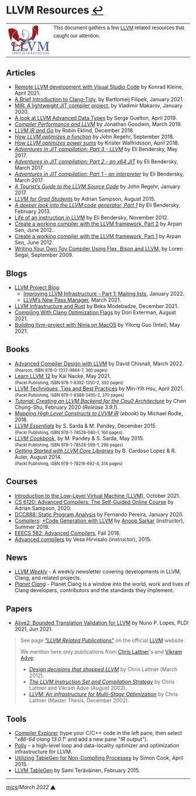 # <span id="top">LLVM Resources</span> <span style="size:30%;"><a href="README.md">↩</a></span>

<table style="font-family:Helvetica,Arial;font-size:14px;line-height:1.6;">
  <tr>
  <td style="border:0;padding:0 10px 0 0;min-width:120px;"><a href="https://llvm.org/" rel="external"><img src="docs/images/llvm.png" width="120" alt="LLVM project"/></a></td>
  <td style="border:0;padding:0;vertical-align:text-top;">This document gathers a few <a href="https://llvm.org/" rel="external">LLVM</a> related resources that caught our attention.
  </td>
  </tr>
</table>


## <span id="articles">Articles</span>

- [Remote LLVM development with Visual Studio Code][article_kleine] by Konrad Kleine, April 2021.
- [A Brief Introduction to Clang-Tidy][article_clang_tidy], by Bartlomeij Filipek, January 2021.
- [MIR: A lightweight JIT compiler project][article_mir], by Vladimir Makarov, January 2020.
- [A look at LLVM Advanced Data Types][article_data_types] by Serge Guelton, April 2019.
- [*Compiler Performance and LLVM*][article_compiler_perf] by Jonathan Goodwin, March 2019.
- [*LLVM IR and Go*][article_ir_go] by Robin Eklind, December 2018.
- [*How LLVM optimizes a function*](https://blog.regehr.org/archives/1603) by John Regehr, September 2018.
- [*How LLVM optimizes power sums*][article_power_sums] by Krister Walfridsson, April 2018.
- [*Adventures in JIT compilation: Part 3 - LLVM*](https://eli.thegreenplace.net/2017/adventures-in-jit-compilation-part-3-llvm/) by Eli Bendersky, May 2017.
- [*Adventures in JIT compilation: Part 2 - an x64 JIT*](https://eli.thegreenplace.net/2017/adventures-in-jit-compilation-part-2-an-x64-jit/) by Eli Bendersky, March 2017.
- [*Adventures in JIT compilation: Part 1 - an interpreter*](https://eli.thegreenplace.net/2017/adventures-in-jit-compilation-part-1-an-interpreter/) by Eli Bendersky, March 2017.
- [*A Tourist’s Guide to the LLVM Source Code*](https://blog.regehr.org/archives/1453) by John Regehr, January 2017.
- [*LLVM for Grad Students*](http://www.cs.cornell.edu/~asampson/blog/llvm.html) by Adrian Sampson, August 2015.
- [*A deeper look into the LLVM code generator, Part 1*](https://eli.thegreenplace.net/2013/02/25/a-deeper-look-into-the-llvm-code-generator-part-1) by Eli Bendersky, February 2013.
- [Life of an instruction in LLVM](https://eli.thegreenplace.net/2012/11/24/life-of-an-instruction-in-llvm) by Eli Bendersky, November 2012.
- [Create a working compiler with the LLVM framework, Part 2][article_sen_2] by Arpan Sen, June 2012.
- [Create a working compiler with the LLVM framework, Part 1][article_sen_1] by Arpan Sen, June 2012.
- [Writing Your Own Toy Compiler Using Flex, Bison and LLVM][article_toy_compiler], by Loren Segal, September 2009.

<!--
- [*Building an LLVM-based tool. Lessons learned*](https://lowlevelbits.org/building-an-llvm-based-tool.-lessons-learned/) by Alex Denisov, April 2019 ([EuroLLVM 2019](http://llvm.org/devmtg/2019-04/)).
-->

## <span id="blogs">Blogs</span>

- [LLVM Project Blog](https://blog.llvm.org/):
  - [Improving LLVM Infrastructure - Part 1: Mailing lists][blog_llvm2022], January 2022.
  - [LLVM’s New Pass Manager][blog_llvm2021], March 2021.
- [LLVM Infrastructure and Rust][blog_modebadze] by Beka Modebadze, December 2021.
- [Compiling With Clang Optimization Flags][blog_exterman] by Dori Exterman, August 2021.
- [Building llvm-project with Ninja on MacOS][blog_guo] by Yilong Guo (Intel), May 2021.

## <span id="books">Books</span>

- [Advanced Compiler Design with LLVM][book_chisnall] by David Chisnall, March 2022.<br/><span style="font-size:80%;">(Pearson, ISBN  978-0-1337-9864-7, 360 pages)</span>
- [Learn LLVM 12][book_nacke] by Kai Nacke, May 2021.<br/><span style="font-size:80%;">(Packt Publishing, ISBN 978-1-8392-1350-2, 392 pages)</span>
- [LLVM Techniques, Tips and Best Practices][book_hsu] by Min-Yih Hsu, April 2021.<br/><span style="font-size:80%;">(Packt Publishing, ISBN 978-1-8388-2495-2, 370 pages)</span>
- [*Tutorial: Creating an LLVM Backend for the Cpu0 Architecture*][book_cpu0] by Chen Chung-Shu, February 2020 (*Release 3.9.1*).
- [*Mapping High Level Constructs to LVVM IR*](https://mapping-high-level-constructs-to-llvm-ir.readthedocs.io/en/latest/) (*ebook*) by Michael Rodle, 2018.
- [*LLVM Essentials*][book_sarda] by S. Sarda &amp; M. Pandey, December 2015<br/><span style="font-size:80%;">(Packt Publishing, ISBN 978-1-78528-080-1, 166 pages)</span>.
- [*LLVM Cookbook*][book_pandey], by M. Pandey &amp; S. Sarda, May 2015.<br/><span style="font-size:80%;">(Packt Publishing, ISBN 978-1-78528-598-1, 296 pages)</span>
- [*Getting Started with LLVM Core Libraries*][book_lopez] by B. Cardoso Lopez &amp; R. Auler, August 2014.<br/><span style="font-size:80%;">(Packt Publishing, ISBN 978-1-78216-692-4, 314 pages)</span>


## <span id="courses">Courses</span>

- [Introduction to the Low-Level Virtual Machine (LLVM)](https://www.youtube.com/playlist?list=PLDSTpI7ZVmVnvqtebWnnI8YeB8bJoGOyv), October 2021.
- [CS 6120: Advanced Compilers: The Self-Guided Online Course](https://www.cs.cornell.edu/courses/cs6120/2020fa/self-guided/) by Adrian Sampson, 2020.
- [DCC888: Static Program Analysis](https://homepages.dcc.ufmg.br/~fernando/classes/dcc888/) by Fernando Pereira, January 2020.
- [Compilers](https://anoopsarkar.github.io/compilers-class/index.html): [*Code Generation with LLVM](https://anoopsarkar.github.io/compilers-class/llvm-practice.html) by [Anoop Sarkar](https://www2.cs.sfu.ca/~anoop/) (instructor), Summer 2019.
- [EEECS 582: Advanced Compilers](http://web.eecs.umich.edu/~mahlke/courses/583f18/), Fall 2018.
- [Advanced compilers][course_hirvisalo] by Vesa Hirvisalo (instructor), 2015.

## <span id="news">News</span>

- [*LLVM Weekly*][news_llvmweekly] - A weekly newsletter covering developments in LLVM, Clang, and related projects.
- [*Planet Clang*][news_planet_clang] - Planet Clang is a window into the world, work and lives of Clang developers, contributors and the standards they implement.

<!--
- [LLVM Archive](https://www.linux-magazin.de/tag/llvm/) - Linux-Magazin.
-->

## <span id="papers">Papers</span>

- [Alive2: Bounded Translation Validation for LLVM](https://www.cs.utah.edu/~regehr/#pubs) by Nuno P. Lopes, PLDI 2021, Jun 2021.

> See page <a href="https://llvm.org/pubs/"><i>"LLVM Related Publications"</i></a> on the official <a href="https://llvm.org/" rel="external">LLVM</a> website.
> 
> We mention here only publications from <a href="http://nondot.org/~sabre/" rel="external">Chris Lattner</a>'s and <a href="https://vikram.cs.illinois.edu/">Vikram Adve</a>:
>
> - <a href="http://aosabook.org/en/llvm.html"><i>Design decisions that shapped LLVM</i></a> by Chris Lattner (March 2012).
> - <a href="https://llvm.org/pubs/2002-08-09-LLVMCompilationStrategy.pdf"><i>The LLVM Instruction Set and Compilation Strategy</i></a> by Chris Lattner and Vikram Adve (August 2002).
> - <a href="http://llvm.org/pubs/2002-12-LattnerMSThesis.html" rel="external"><i>LLVM: An infrastructure for Multi-Stage Optimization</i></a> by Chris Lattner (Master Thesis, December 2002).

## <span id="tools">Tools</span>

<!--
- [pacman/Tips and tricks](https://wiki.archlinux.org/index.php/Pacman/Tips_and_trick]) from [Arch Linux](https://archlinux.org/), January 2021.
-->
- [Compiler Explorer][tools_godbolt] (type your C/C++ code in the left pane, then select "*x86-64 clang 13.0.1*" and add a new pane "*IR output*").
- [Polly](https://polly.llvm.org/) &ndash; a high-level loop and data-locality optimizer and optimization infrastructure for LLVM.
- [Utilizing TableGen for Non-Compiling Processes](https://www.embecosm.com/2015/04/14/utilizing-tablegen-for-non-compiling-processes/) by Simon Cook, April 2015.
- [LLVM TableGen](https://wiki.aalto.fi/display/t1065450/LLVM+TableGen) by Sami Teräväinen, February 2015.

<!--
## Footnotes

<a name="footnote_01">[1]</a> ***Visual Studio Locator*** [↩](#anchor_01)

<p style="margin:0 0 1em 20px;">
</p>
-->

***

*[mics](https://lampwww.epfl.ch/~michelou/)/March 2022* [**&#9650;**](#top)
<span id="bottom">&nbsp;</span>

<!-- link refs -->

[article_clang_tidy]: https://blog.wholetomato.com/2021/01/08/a-brief-introduction-to-clang-tidy-and-its-role-in-visual-assist/
[article_compiler_perf]: http://pling.jondgoodwin.com/post/compiler-performance/
[article_data_types]: https://developers.redhat.com/blog/2019/04/01/a-look-at-llvm-advanced-data-types-and-trivially-copyable-types/
[article_ir_go]: https://blog.gopheracademy.com/advent-2018/llvm-ir-and-go/
[article_kleine]: https://developers.redhat.com/blog/2021/04/22/remote-llvm-development-with-visual-studio-code#
[article_mir]: https://developers.redhat.com/blog/2020/01/20/mir-a-lightweight-jit-compiler-project/
[article_power_sums]: https://kristerw.blogspot.com/2019/04/how-llvm-optimizes-geometric-sums.html
[article_sen_1]: https://www.ibm.com/developerworks/library/os-createcompilerllvm1/index.html
[article_sen_2]: https://www.ibm.com/developerworks/library/os-createcompilerllvm2/index.html
[article_toy_compiler]: https://gnuu.org/2009/09/18/writing-your-own-toy-compiler/
[blog_exterman]: https://www.incredibuild.com/blog/compiling-with-clang-optimization-flags
[blog_guo]: https://blog.nuullll.com/2021/05/15/building-llvm-project-with-ninja-on-macos.html
[blog_llvm2021]: https://blog.llvm.org/posts/2021-03-26-the-new-pass-manager/
[blog_llvm2022]: https://blog.llvm.org/posts/2022-01-07-moving-to-discourse/
[blog_modebadze]: https://www.bexxmodd.com/log/llvm-infrastrucutre-and-rust/7
[book_chisnall]: https://www.amazon.com/Advanced-Compiler-Pearson-Software-Development/dp/013379864X
[book_cpu0]: https://jonathan2251.github.io/lbd/llvmstructure.html
[book_hsu]: https://www.packtpub.com/product/llvm-techniques-tips-and-best-practices-clang-and-middle-end-libraries/9781838824952
[book_lopez]: https://www.packtpub.com/application-development/getting-started-llvm-core-libraries
[book_nacke]: https://www.packtpub.com/product/learn-llvm-12/978183921350
[book_pandey]: https://www.packtpub.com/application-development/llvm-cookbook
[book_sarda]: https://www.packtpub.com/application-development/llvm-essentials
[course_hirvisalo]: https://wiki.aalto.fi/display/t1065450/Advanced+compilers+2015
[news_llvmweekly]: http://llvmweekly.org/ "LLVM Weekly"
[news_planet_clang]: http://planet.clang.org/ "Planet Clang"
[tools_godbolt]: https://www.godbolt.org/
